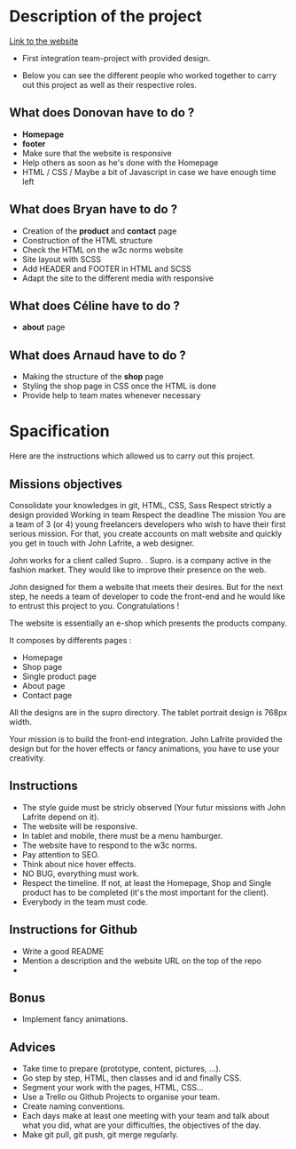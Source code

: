 # Description of the project

[Link to the website](https://donovan-herion.github.io/project-supro/)

- First integration team-project with provided design.

- Below you can see the different people who worked together to carry out this project as well as their respective roles.

## What does Donovan have to do ?

- **Homepage**
- **footer**
- Make sure that the website is responsive
- Help others as soon as he's done with the Homepage
- HTML / CSS / Maybe a bit of Javascript in case we have enough time left

## What does Bryan have to do ?

- Creation of the **product** and **contact** page
- Construction of the HTML structure
- Check the HTML on the w3c norms website
- Site layout with SCSS
- Add HEADER and FOOTER in HTML and SCSS
- Adapt the site to the different media with responsive

## What does Céline have to do ?

- **about** page

## What does Arnaud have to do ?

- Making the structure of the **shop** page
- Styling the shop page in CSS once the HTML is done
- Provide help to team mates whenever necessary

# Spacification

Here are the instructions which allowed us to carry out this project.

## Missions objectives

Consolidate your knowledges in git, HTML, CSS, Sass
Respect strictly a design provided
Working in team
Respect the deadline
The mission
You are a team of 3 (or 4) young freelancers developers who wish to have their first serious mission. For that, you create accounts on malt website and quickly you get in touch with John Lafrite, a web designer.

John works for a client called Supro. . Supro. is a company active in the fashion market. They would like to improve their presence on the web.

John designed for them a website that meets their desires. But for the next step, he needs a team of developer to code the front-end and he would like to entrust this project to you. Congratulations !

The website is essentially an e-shop which presents the products company.

It composes by differents pages :

- Homepage
- Shop page
- Single product page
- About page
- Contact page

All the designs are in the supro directory. The tablet portrait design is 768px width.

Your mission is to build the front-end integration. John Lafrite provided the design but for the hover effects or fancy animations, you have to use your creativity.

## Instructions

- The style guide must be stricly observed (Your futur missions with John Lafrite depend on it).
- The website will be responsive.
- In tablet and mobile, there must be a menu hamburger.
- The website have to respond to the w3c norms.
- Pay attention to SEO.
- Think about nice hover effects.
- NO BUG, everything must work.
- Respect the timeline. If not, at least the Homepage, Shop and Single product has to be completed (it's the most important for the client).
- Everybody in the team must code.

## Instructions for Github

- Write a good README
- Mention a description and the website URL on the top of the repo
-

## Bonus

- Implement fancy animations.

## Advices

- Take time to prepare (prototype, content, pictures, …​).
- Go step by step, HTML, then classes and id and finally CSS.
- Segment your work with the pages, HTML, CSS...
- Use a Trello ou Github Projects to organise your team.
- Create naming conventions.
- Each days make at least one meeting with your team and talk about what you did, what are your difficulties, the objectives of the day.
- Make git pull, git push, git merge regularly.
